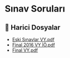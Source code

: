 # Sınav Soruları


<!--Index-->

## 🔗 Harici Dosyalar

- [Eski Sınavlar VY.pdf](./Eski%20S%C4%B1navlar%20VY.pdf)
- [Final 2016 VY İÖ.pdf](./Final%202016%20VY%20%C4%B0%C3%96.pdf)
- [Final VY.pdf](./Final%20VY.pdf)


<!--Index-->

